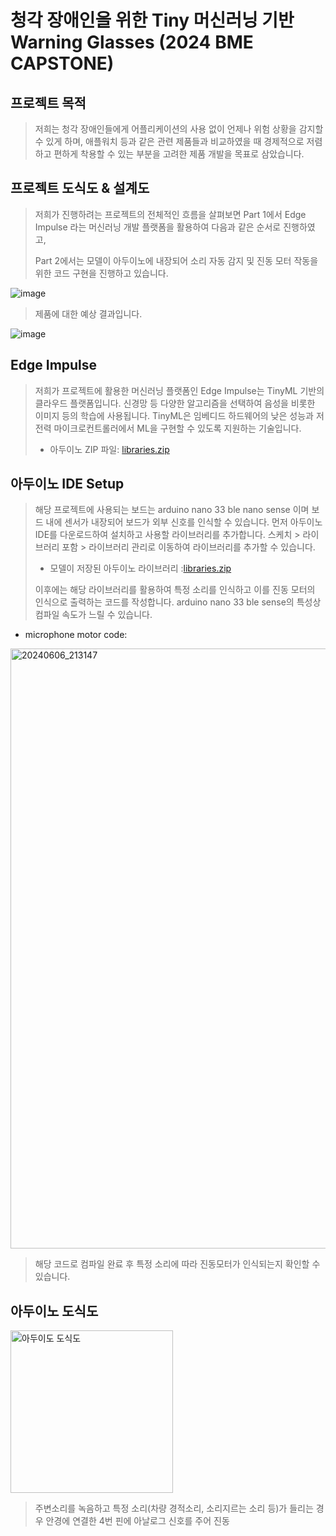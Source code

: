 청각 장애인을 위한 Tiny 머신러닝 기반 Warning Glasses (2024 BME CAPSTONE)
====================================================================================================================================================================



프로젝트 목적
-----------------

>저희는 청각 장애인들에게 어플리케이션의 사용 없이 언제나 위험 상황을 감지할 수 있게 하며, 애플워치 등과 같은 관련 제품들과 비교하였을 때 경제적으로 저렴하고 편하게 착용할 수 있는 부분을 고려한 제품 개발을 목표로 삼았습니다.

프로젝트 도식도 & 설계도
------------------------------------------------
>저희가 진행하려는 프로젝트의 전체적인 흐름을 살펴보면 Part 1에서 Edge Impulse 라는 머신러닝 개발 플랫폼을 활용하여 다음과 같은 순서로 진행하였고,
>
>Part 2에서는 모델이 아두이노에 내장되어 소리 자동 감지 및 진동 모터 작동을 위한 코드 구현을 진행하고 있습니다.

![image](https://github.com/ohjaeeun/BME-capstone/assets/129700005/90a9a5e9-ba88-40b1-bdb0-c73c312e4a1c)


>제품에 대한 예상 결과입니다.

![image](https://github.com/ohjaeeun/BME-capstone/assets/129700005/d11449fc-c7ea-4024-910d-34c3c0192fbf)



Edge Impulse
-----------------------------------------------------------
>저희가 프로젝트에 활용한 머신러닝 플랫폼인 Edge Impulse는 TinyML 기반의 클라우드 플랫폼입니다. 
>신경망 등 다양한 알고리즘을 선택하여 음성을 비롯한 이미지 등의 학습에 사용됩니다. TinyML은 임베디드 하드웨어의 낮은 성능과 저전력 마이크로컨트롤러에서 ML을 구현할 수 있도록 지원하는 기술입니다.
>
>
>* 아두이노 ZIP 파일: [libraries.zip](https://github.com/user-attachments/files/18330179/libraries.zip)
>



아두이노 IDE Setup
--------------------------------------------------
>해당 프로젝트에 사용되는 보드는 arduino nano 33 ble nano sense 이며 보드 내에 센서가 내장되어 보드가 외부 신호를 인식할 수 있습니다.
>먼저 아두이노 IDE를 다운로드하여 설치하고 사용할 라이브러리를 추가합니다.
>스케치 > 라이브러리 포함 > 라이브러리 관리로 이동하여 라이브러리를 추가할 수 있습니다.
>
>* 모델이 저장된 아두이노 라이브러리 :[libraries.zip](https://github.com/user-attachments/files/18330215/libraries.zip)
>
>
>이후에는 해당 라이브러리를 활용하여 특정 소리를 인식하고 이를 진동 모터의 인식으로 출력하는 코드를 작성합니다. arduino nano 33 ble sense의 특성상 컴파일 속도가 느릴 수 있습니다.

* microphone motor code:
<img width="960" alt="20240606_213147" src="https://github.com/ohjaeeun/BME-capstone/assets/171842597/cd432d08-5763-4748-94b6-9c6149dd0cf1">

>해당 코드로 컴파일 완료 후 특정 소리에 따라 진동모터가 인식되는지 확인할 수 있습니다.

아두이노 도식도
--------------------------------------------------
<img width="260" alt="아두이도 도식도" src="https://github.com/ohjaeeun/BME-capstone/assets/171842597/d84fd103-15cd-449e-8550-0b61560ca641">


>주변소리를 녹음하고 특정 소리(차량 경적소리, 소리지르는 소리 등)가 들리는 경우 안경에 연결한 4번 핀에 아날로그 신호를 주어 진동

